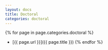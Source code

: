 ```yaml
---
layout: docs
title: Doctoral
categories: doctoral
---
```


{% for page in page.categories.doctoral %}
* [{{ page.url }}]({{ page.title }})
{% endfor %}